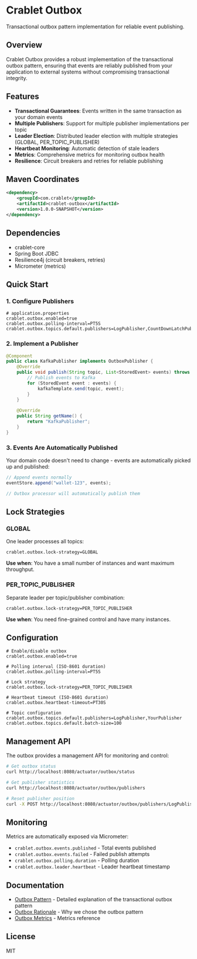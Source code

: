 # Crablet Outbox

Transactional outbox pattern implementation for reliable event publishing.

## Overview

Crablet Outbox provides a robust implementation of the transactional outbox pattern, ensuring that events are reliably published from your application to external systems without compromising transactional integrity.

## Features

- **Transactional Guarantees**: Events written in the same transaction as your domain events
- **Multiple Publishers**: Support for multiple publisher implementations per topic
- **Leader Election**: Distributed leader election with multiple strategies (GLOBAL, PER_TOPIC_PUBLISHER)
- **Heartbeat Monitoring**: Automatic detection of stale leaders
- **Metrics**: Comprehensive metrics for monitoring outbox health
- **Resilience**: Circuit breakers and retries for reliable publishing

## Maven Coordinates

```xml
<dependency>
    <groupId>com.crablet</groupId>
    <artifactId>crablet-outbox</artifactId>
    <version>1.0.0-SNAPSHOT</version>
</dependency>
```

## Dependencies

- crablet-core
- Spring Boot JDBC
- Resilience4j (circuit breakers, retries)
- Micrometer (metrics)

## Quick Start

### 1. Configure Publishers

```properties
# application.properties
crablet.outbox.enabled=true
crablet.outbox.polling-interval=PT5S
crablet.outbox.topics.default.publishers=LogPublisher,CountDownLatchPublisher
```

### 2. Implement a Publisher

```java
@Component
public class KafkaPublisher implements OutboxPublisher {
    @Override
    public void publish(String topic, List<StoredEvent> events) throws PublishException {
        // Publish events to Kafka
        for (StoredEvent event : events) {
            kafkaTemplate.send(topic, event);
        }
    }
    
    @Override
    public String getName() {
        return "KafkaPublisher";
    }
}
```

### 3. Events Are Automatically Published

Your domain code doesn't need to change - events are automatically picked up and published:

```java
// Append events normally
eventStore.append("wallet-123", events);

// Outbox processor will automatically publish them
```

## Lock Strategies

### GLOBAL

One leader processes all topics:

```properties
crablet.outbox.lock-strategy=GLOBAL
```

**Use when**: You have a small number of instances and want maximum throughput.

### PER_TOPIC_PUBLISHER

Separate leader per topic/publisher combination:

```properties
crablet.outbox.lock-strategy=PER_TOPIC_PUBLISHER
```

**Use when**: You need fine-grained control and have many instances.

## Configuration

```properties
# Enable/disable outbox
crablet.outbox.enabled=true

# Polling interval (ISO-8601 duration)
crablet.outbox.polling-interval=PT5S

# Lock strategy
crablet.outbox.lock-strategy=PER_TOPIC_PUBLISHER

# Heartbeat timeout (ISO-8601 duration)
crablet.outbox.heartbeat-timeout=PT30S

# Topic configuration
crablet.outbox.topics.default.publishers=LogPublisher,YourPublisher
crablet.outbox.topics.default.batch-size=100
```

## Management API

The outbox provides a management API for monitoring and control:

```bash
# Get outbox status
curl http://localhost:8080/actuator/outbox/status

# Get publisher statistics
curl http://localhost:8080/actuator/outbox/publishers

# Reset publisher position
curl -X POST http://localhost:8080/actuator/outbox/publishers/LogPublisher/reset
```

## Monitoring

Metrics are automatically exposed via Micrometer:

- `crablet.outbox.events.published` - Total events published
- `crablet.outbox.events.failed` - Failed publish attempts
- `crablet.outbox.polling.duration` - Polling duration
- `crablet.outbox.leader.heartbeat` - Leader heartbeat timestamp

## Documentation

- [Outbox Pattern](docs/OUTBOX_PATTERN.md) - Detailed explanation of the transactional outbox pattern
- [Outbox Rationale](docs/OUTBOX_RATIONALE.md) - Why we chose the outbox pattern
- [Outbox Metrics](docs/OUTBOX_METRICS.md) - Metrics reference

## License

MIT

